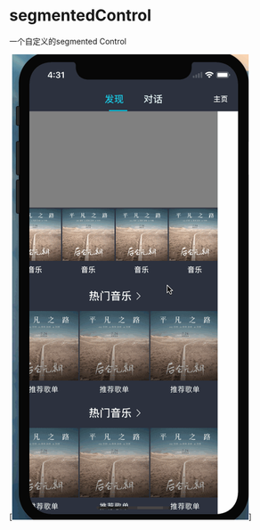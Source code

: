 # segmentedControl
一个自定义的segmented Control

[![watch the video](https://github.com/sidetlw/segmentedControl/blob/master/1.gif)]
